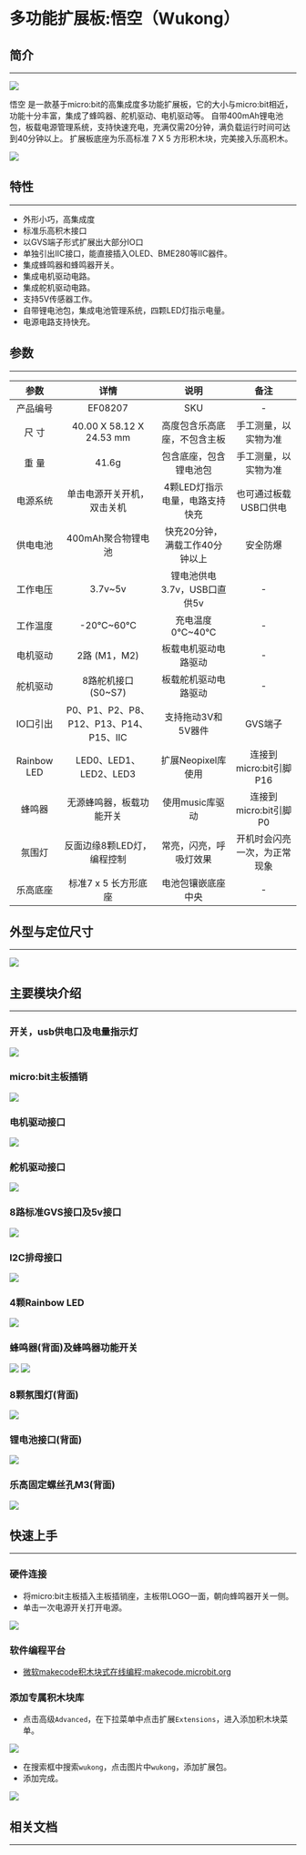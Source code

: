 # 多功能扩展板:悟空（Wukong）

## 简介
- - - - -

![](https://raw.githubusercontent.com/elecfreaks/learn-cn/master/microbitExtensionModule/images/wukong_00.jpg)

悟空 是一款基于micro:bit的高集成度多功能扩展板，它的大小与micro:bit相近，功能十分丰富，集成了蜂鸣器、舵机驱动、电机驱动等。
自带400mAh锂电池包，板载电源管理系统，支持快速充电，充满仅需20分钟，满负载运行时间可达到40分钟以上。
扩展板底座为乐高标准 7 X 5 方形积木块，完美接入乐高积木。

![](https://raw.githubusercontent.com/elecfreaks/learn-cn/master/microbitExtensionModule/images/wukong_01.jpg)

## 特性 
- - - - -

- 外形小巧，高集成度
- 标准乐高积木接口
- 以GVS端子形式扩展出大部分IO口
- 单独引出IIC接口，能直接插入OLED、BME280等IIC器件。
- 集成蜂鸣器和蜂鸣器开关。
- 集成电机驱动电路。
- 集成舵机驱动电路。
- 支持5V传感器工作。
- 自带锂电池包，集成电池管理系统，四颗LED灯指示电量。
- 电源电路支持快充。


## 参数
- - - - -

| 参数 | 详情 | 说明 | 备注 |
|:-:|:-:|:-:|:-:|
|产品编号|EF08207|SKU|-|
| 尺 寸 |40.00 X 58.12 X 24.53 mm|高度包含乐高底座，不包含主板|手工测量，以实物为准|
| 重 量 |41.6g|包含底座，包含锂电池包|手工测量，以实物为准|
| 电源系统 |单击电源开关开机，双击关机|4颗LED灯指示电量，电路支持快充|也可通过板载USB口供电|
| 供电电池 |400mAh聚合物锂电池|快充20分钟，满载工作40分钟以上|安全防爆|
| 工作电压 |3.7v~5v|锂电池供电3.7v，USB口直供5v|-|
| 工作温度 |-20℃~60℃|充电温度0℃~40℃|-|
| 电机驱动 |2路 (M1，M2)|板载电机驱动电路驱动 |-|
| 舵机驱动 |8路舵机接口 (S0~S7)|板载舵机驱动电路驱动|-|
| IO口引出 |P0、P1、P2、P8、P12、P13、P14、P15、IIC|支持拖动3V和5V器件|GVS端子|
| Rainbow LED |LED0、LED1、LED2、LED3|扩展Neopixel库使用|连接到micro:bit引脚P16|
| 蜂鸣器 |无源蜂鸣器，板载功能开关|使用music库驱动|连接到micro:bit引脚P0|
| 氛围灯 |反面边缘8颗LED灯，编程控制|常亮，闪亮，呼吸灯效果|开机时会闪亮一次，为正常现象
| 乐高底座 |标准7 x 5 长方形底座|电池包镶嵌底座中央|-|


## 外型与定位尺寸
- - - - -

![](https://raw.githubusercontent.com/elecfreaks/learn-cn/master/microbitExtensionModule/images/wukong_02.png)


## 主要模块介绍  
- - - - -

### 开关，usb供电口及电量指示灯

![](https://raw.githubusercontent.com/elecfreaks/learn-cn/master/microbitExtensionModule/images/wukong_07.jpg)

### micro:bit主板插销

![](https://raw.githubusercontent.com/elecfreaks/learn-cn/master/microbitExtensionModule/images/wukong_15.jpg)

### 电机驱动接口  

![](https://raw.githubusercontent.com/elecfreaks/learn-cn/master/microbitExtensionModule/images/wukong_03.jpg)

### 舵机驱动接口

![](https://raw.githubusercontent.com/elecfreaks/learn-cn/master/microbitExtensionModule/images/wukong_04.jpg)

### 8路标准GVS接口及5v接口

![](https://raw.githubusercontent.com/elecfreaks/learn-cn/master/microbitExtensionModule/images/wukong_05.jpg)

### I2C排母接口

![](https://raw.githubusercontent.com/elecfreaks/learn-cn/master/microbitExtensionModule/images/wukong_06.jpg)

### 4颗Rainbow LED

![](https://raw.githubusercontent.com/elecfreaks/learn-cn/master/microbitExtensionModule/images/wukong_08.jpg)

### 蜂鸣器(背面)及蜂鸣器功能开关

![](https://raw.githubusercontent.com/elecfreaks/learn-cn/master/microbitExtensionModule/images/wukong_09.jpg)
![](https://raw.githubusercontent.com/elecfreaks/learn-cn/master/microbitExtensionModule/images/wukong_10.jpg)

### 8颗氛围灯(背面)

![](https://raw.githubusercontent.com/elecfreaks/learn-cn/master/microbitExtensionModule/images/wukong_11.jpg)

### 锂电池接口(背面)

![](https://raw.githubusercontent.com/elecfreaks/learn-cn/master/microbitExtensionModule/images/wukong_12.jpg)

### 乐高固定螺丝孔M3(背面)

![](https://raw.githubusercontent.com/elecfreaks/learn-cn/master/microbitExtensionModule/images/wukong_13.jpg)


## 快速上手  
- - - - -

### 硬件连接

- 将micro:bit主板插入主板插销座，主板带LOGO一面，朝向蜂鸣器开关一侧。
- 单击一次电源开关打开电源。

![](https://raw.githubusercontent.com/elecfreaks/learn-cn/master/microbitExtensionModule/images/wukong_20.jpg)

### 软件编程平台

- [微软makecode积木块式在线编程:makecode.microbit.org](makecode.microbit.org)

### 添加专属积木块库

- 点击高级`Advanced`，在下拉菜单中点击扩展`Extensions`，进入添加积木块菜单。

![](https://raw.githubusercontent.com/elecfreaks/learn-cn/master/microbitKit/smart_cutebot/images/cutebot-pk-1.png)

- 在搜索框中搜索`wukong`，点击图片中`wukong`，添加扩展包。
- 添加完成。

![](https://raw.githubusercontent.com/elecfreaks/learn-cn/master/microbitExtensionModule/images/wukong_14.png)

## 相关文档
- - - - -

